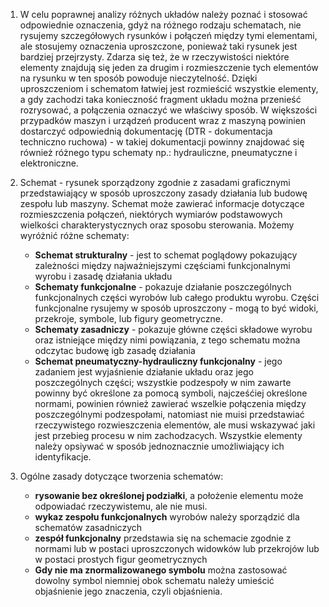 1. W celu poprawnej analizy różnych układów należy poznać i stosować odpowiednie oznaczenia, gdyż na różnego rodzaju schematach, nie rysujemy szczegółowych rysunków i połączeń między tymi elementami, ale stosujemy oznaczenia uproszczone, ponieważ taki rysunek jest bardziej przejrzysty. Zdarza się też, że w rzeczywistości niektóre elementy znajdują się jeden za drugim i rozmieszczenie tych elementów na rysunku w ten sposób powoduje nieczytelność. Dzięki uproszczeniom i schematom łatwiej jest rozmieścić wszystkie elementy, a gdy zachodzi taka konieczność fragment układu można przenieść rozrysować, a połączenia oznaczyć we właściwy sposób.
		W większości przypadków maszyn i urządzeń producent wraz z maszyną powinien dostarczyć odpowiednią dokumentację (DTR - dokumentacja techniczno ruchowa) - w takiej dokumentacji powinny znajdować się również różnego typu schematy np.: hydrauliczne, pneumatyczne i elektroniczne.

2. Schemat - rysunek sporządzony zgodnie z zasadami graficznymi przedstawiający w sposób uproszczony zasady działania lub budowę zespołu lub maszyny. Schemat może zawierać informacje dotyczące rozmieszczenia połączeń, niektórych wymiarów podstawowych wielkości charakterystycznych oraz sposobu sterowania. Możemy wyróżnić różne schematy:
	-  **Schemat strukturalny** - jest to schemat poglądowy pokazujący zależności między najważniejszymi częściami funkcjonalnymi wyrobu i zasadę działania układu
	- **Schematy funkcjonalne** - pokazuje działanie poszczególnych funkcjonalnych części wyrobów lub całego produktu wyrobu. Części funkcjonalne rysujemy w sposób uproszczony - mogą to być widoki, przekroje, symbole, lub figury geometryczne.
	- **Schematy zasadniczy** - pokazuje główne części składowe wyrobu oraz istniejące między nimi powiązania, z tego schematu można odczytac budowę igb zasadę działania
	- **Schemat pneumatyczny-hydrauliczny funkcjonalny** - jego zadaniem jest wyjaśnienie działanie układu oraz jego poszczególnych części; wszystkie podzespoły w nim zawarte powinny być określone za pomocą symboli, najcześćiej określone normami, powinien również zawierać wszelkie połączenia między poszczególnymi podzespołami, natomiast nie muisi przedstawiać rzeczywistego rozwieszczenia elementów, ale musi wskazywać jaki jest przebieg procesu w nim zachodzacych. Wszystkie elementy należy opsiywać w sposób jednoznacznie umożliwiający ich identyfikacje.

3. Ogólne zasady dotyczące tworzenia schematów:
	- **rysowanie bez określonej podziałki**, a położenie elementu może odpowiadać rzeczywistemu, ale nie musi.
	- **wykaz zespołu funkcjonalnych** wyrobów należy sporządzić dla schematów zasadniczych
	- **zespół funkcjonalny** przedstawia się na schemacie zgodnie z normami lub w postaci uproszczonych widowków lub przekrojów lub w postaci prostych figur geometrycznych
	- **Gdy nie ma znormalizowanego symbolu** można zastosować dowolny symbol niemniej obok schematu należy umieścić objaśnienie jego znaczenia, czyli objaśnienia.